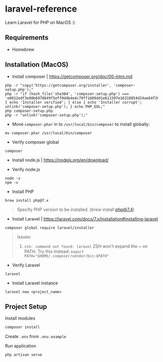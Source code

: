 # laravel-reference

Learn Laravel for PHP on MacOS :)

## Requirements

- Homebrew

## Installation (MacOS)

- Install composer | https://getcomposer.org/doc/00-intro.md

```
php -r "copy('https://getcomposer.org/installer', 'composer-setup.php');"
php -r "if (hash_file('sha384', 'composer-setup.php') === 'e0012edf3e80b6978849f5eff0d4b4e4c79ff1609dd1e613307e16318854d24ae64f26d17af3ef0bf7cfb710ca74755a') { echo 'Installer verified'; } else { echo 'Installer corrupt'; unlink('composer-setup.php'); } echo PHP_EOL;"
php composer-setup.php
php -r "unlink('composer-setup.php');"
```

- Move `composer.phar` in to `/usr/local/bin/composer` to install globally:

```
mv composer.phar /usr/local/bin/composer
```

- Verify composer global

```
composer
```

- Install node.js | https://nodejs.org/en/download/

- Verify node.js

```
node -v
npm -v
```

- Install PHP

```
brew install php@7.x
```

> Specify PHP version to be installed. (brew install php@7.4)

- Install Laravel | https://laravel.com/docs/7.x/installation#installing-laravel

```
composer global require laravel/installer
```

> Issues:
>
> 1. `zsh: command not found: laravel`
>    ZSH won't expand the ~ on PATH. Try this instead:
>    `export PATH="$HOME/.composer/vendor/bin:$PATH"`

- Verify Laravel

```
laravel
```

- Install Laravel instance

```
laravel new <project_name>
```

## Project Setup

Install modules

```php
composer install
```

Create `.env` from `.env.example`

Run application

```php
php artisan serve
```
